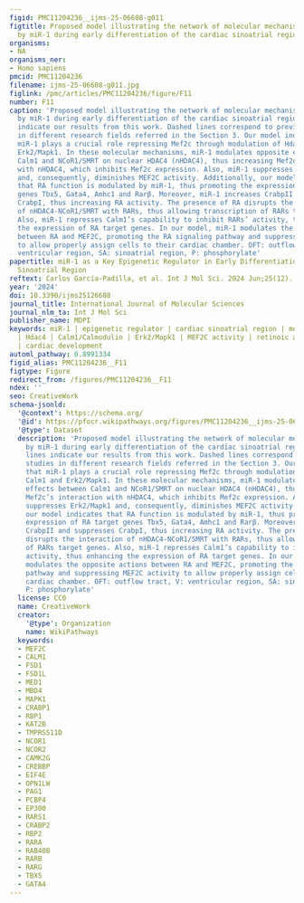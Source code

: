 ```yaml
---
figid: PMC11204236__ijms-25-06608-g011
figtitle: Proposed model illustrating the network of molecular mechanisms governed
  by miR-1 during early differentiation of the cardiac sinoatrial region
organisms:
- NA
organisms_ner:
- Homo sapiens
pmcid: PMC11204236
filename: ijms-25-06608-g011.jpg
figlink: /pmc/articles/PMC11204236/figure/F11
number: F11
caption: 'Proposed model illustrating the network of molecular mechanisms governed
  by miR-1 during early differentiation of the cardiac sinoatrial region. Solid lines
  indicate our results from this work. Dashed lines correspond to previous studies
  in different research fields referred in the Section 3. Our model indicates that
  miR-1 plays a crucial role repressing Mef2c through modulation of Hdac4, Calm1 and
  Erk2/Mapk1. In these molecular mechanisms, miR-1 modulates opposite effects between
  Calm1 and NCoR1/SMRT on nuclear HDAC4 (nHDAC4), thus increasing Mef2c’s interaction
  with nHDAC4, which inhibits Mef2c expression. Also, miR-1 suppresses Erk2/Mapk1
  and, consequently, diminishes MEF2C activity. Additionally, our model indicates
  that RA function is modulated by miR-1, thus promoting the expression of RA target
  genes Tbx5, Gata4, Amhc1 and Rarβ. Moreover, miR-1 increases CrabpII and suppresses
  CrabpI, thus increasing RA activity. The presence of RA disrupts the interaction
  of nHDAC4-NCoR1/SMRT with RARs, thus allowing transcription of RARs target genes.
  Also, miR-1 represses Calm1’s capability to inhibit RARs’ activity, thus enhancing
  the expression of RA target genes. In our model, miR-1 modulates the opposite actions
  between RA and MEF2C, promoting the RA signaling pathway and suppressing MEF2C activity
  to allow properly assign cells to their cardiac chamber. OFT: outflow tract, V:
  ventricular region, SA: sinoatrial region, P: phosphorylate'
papertitle: miR-1 as a Key Epigenetic Regulator in Early Differentiation of Cardiac
  Sinoatrial Region
reftext: Carlos García-Padilla, et al. Int J Mol Sci. 2024 Jun;25(12).
year: '2024'
doi: 10.3390/ijms25126608
journal_title: International Journal of Molecular Sciences
journal_nlm_ta: Int J Mol Sci
publisher_name: MDPI
keywords: miR-1 | epigenetic regulator | cardiac sinoatrial region | molecular mechanisms
  | Hdac4 | Calm1/Calmodulin | Erk2/Mapk1 | MEF2C activity | retinoic acid signaling
  | cardiac development
automl_pathway: 0.8991334
figid_alias: PMC11204236__F11
figtype: Figure
redirect_from: /figures/PMC11204236__F11
ndex: ''
seo: CreativeWork
schema-jsonld:
  '@context': https://schema.org/
  '@id': https://pfocr.wikipathways.org/figures/PMC11204236__ijms-25-06608-g011.html
  '@type': Dataset
  description: 'Proposed model illustrating the network of molecular mechanisms governed
    by miR-1 during early differentiation of the cardiac sinoatrial region. Solid
    lines indicate our results from this work. Dashed lines correspond to previous
    studies in different research fields referred in the Section 3. Our model indicates
    that miR-1 plays a crucial role repressing Mef2c through modulation of Hdac4,
    Calm1 and Erk2/Mapk1. In these molecular mechanisms, miR-1 modulates opposite
    effects between Calm1 and NCoR1/SMRT on nuclear HDAC4 (nHDAC4), thus increasing
    Mef2c’s interaction with nHDAC4, which inhibits Mef2c expression. Also, miR-1
    suppresses Erk2/Mapk1 and, consequently, diminishes MEF2C activity. Additionally,
    our model indicates that RA function is modulated by miR-1, thus promoting the
    expression of RA target genes Tbx5, Gata4, Amhc1 and Rarβ. Moreover, miR-1 increases
    CrabpII and suppresses CrabpI, thus increasing RA activity. The presence of RA
    disrupts the interaction of nHDAC4-NCoR1/SMRT with RARs, thus allowing transcription
    of RARs target genes. Also, miR-1 represses Calm1’s capability to inhibit RARs’
    activity, thus enhancing the expression of RA target genes. In our model, miR-1
    modulates the opposite actions between RA and MEF2C, promoting the RA signaling
    pathway and suppressing MEF2C activity to allow properly assign cells to their
    cardiac chamber. OFT: outflow tract, V: ventricular region, SA: sinoatrial region,
    P: phosphorylate'
  license: CC0
  name: CreativeWork
  creator:
    '@type': Organization
    name: WikiPathways
  keywords:
  - MEF2C
  - CALM1
  - FSD1
  - FSD1L
  - MED1
  - MBD4
  - MAPK1
  - CRABP1
  - RBP1
  - KAT2B
  - TMPRSS11D
  - NCOR1
  - NCOR2
  - CAMK2G
  - CREBBP
  - EIF4E
  - OPN1LW
  - PAG1
  - PCBP4
  - EP300
  - RARS1
  - CRABP2
  - RBP2
  - RARA
  - RAB40B
  - RARB
  - RARG
  - TBX5
  - GATA4
---
```

